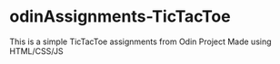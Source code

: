 # odinAssignments-TicTacToe

This is a simple TicTacToe assignments from Odin Project Made using HTML/CSS/JS
